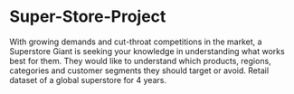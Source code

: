 # Super-Store-Project
With growing demands and cut-throat competitions in the market, a Superstore Giant is seeking your knowledge in understanding what works best for them. They would like to understand which products, regions, categories and customer segments they should target or avoid.
Retail dataset of a global superstore for 4 years.
